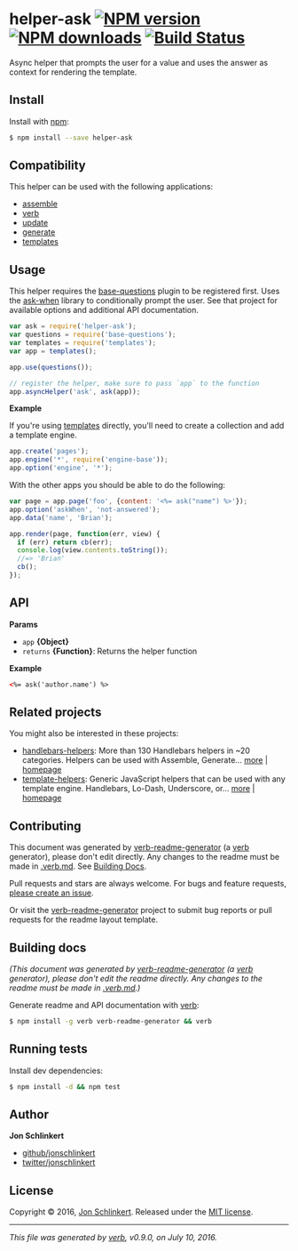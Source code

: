 # helper-ask [![NPM version](https://img.shields.io/npm/v/helper-ask.svg?style=flat)](https://www.npmjs.com/package/helper-ask) [![NPM downloads](https://img.shields.io/npm/dm/helper-ask.svg?style=flat)](https://npmjs.org/package/helper-ask) [![Build Status](https://img.shields.io/travis/helpers/helper-ask.svg?style=flat)](https://travis-ci.org/helpers/helper-ask)

Async helper that prompts the user for a value and uses the answer as context for rendering the template.

## Install

Install with [npm](https://www.npmjs.com/):

```sh
$ npm install --save helper-ask
```

## Compatibility

This helper can be used with the following applications:

* [assemble](https://github.com/assemble/assemble)
* [verb](https://github.com/verbose/verb)
* [update](https://github.com/update/update)
* [generate](https://github.com/generate/generate)
* [templates](https://github.com/jonschlinkert/templates)

## Usage

This helper requires the [base-questions](https://github.com/node-base/base-questions) plugin to be registered first. Uses the [ask-when](https://github.com/jonschlinkert/ask-when) library to conditionally prompt the user. See that project for available options and additional API documentation.

```js
var ask = require('helper-ask');
var questions = require('base-questions');
var templates = require('templates');
var app = templates();

app.use(questions());

// register the helper, make sure to pass `app` to the function
app.asyncHelper('ask', ask(app));
```

**Example**

If you're using [templates](https://github.com/jonschlinkert/templates) directly, you'll need to create a collection and add a template engine.

```js
app.create('pages');
app.engine('*', require('engine-base'));
app.option('engine', '*');
```

With the other apps you should be able to do the following:

```js
var page = app.page('foo', {content: '<%= ask("name") %>'});
app.option('askWhen', 'not-answered');
app.data('name', 'Brian');

app.render(page, function(err, view) {
  if (err) return cb(err);
  console.log(view.contents.toString());
  //=> 'Brian'
  cb();
});
```

## API

**Params**

* `app` **{Object}**
* `returns` **{Function}**: Returns the helper function

**Example**

```html
<%= ask('author.name') %>
```

## Related projects

You might also be interested in these projects:

* [handlebars-helpers](https://www.npmjs.com/package/handlebars-helpers): More than 130 Handlebars helpers in ~20 categories. Helpers can be used with Assemble, Generate… [more](https://github.com/assemble/handlebars-helpers) | [homepage](https://github.com/assemble/handlebars-helpers "More than 130 Handlebars helpers in ~20 categories. Helpers can be used with Assemble, Generate, Verb, Ghost, gulp-handlebars, grunt-handlebars, consolidate, or any node.js/Handlebars project.")
* [template-helpers](https://www.npmjs.com/package/template-helpers): Generic JavaScript helpers that can be used with any template engine. Handlebars, Lo-Dash, Underscore, or… [more](https://github.com/jonschlinkert/template-helpers) | [homepage](https://github.com/jonschlinkert/template-helpers "Generic JavaScript helpers that can be used with any template engine. Handlebars, Lo-Dash, Underscore, or any engine that supports helper functions.")

## Contributing

This document was generated by [verb-readme-generator](https://github.com/verbose/verb-readme-generator) (a [verb](https://github.com/verbose/verb) generator), please don't edit directly. Any changes to the readme must be made in [.verb.md](.verb.md). See [Building Docs](#building-docs).

Pull requests and stars are always welcome. For bugs and feature requests, [please create an issue](../../issues/new).

Or visit the [verb-readme-generator](https://github.com/verbose/verb-readme-generator) project to submit bug reports or pull requests for the readme layout template.

## Building docs

_(This document was generated by [verb-readme-generator](https://github.com/verbose/verb-readme-generator) (a [verb](https://github.com/verbose/verb) generator), please don't edit the readme directly. Any changes to the readme must be made in [.verb.md](.verb.md).)_

Generate readme and API documentation with [verb](https://github.com/verbose/verb):

```sh
$ npm install -g verb verb-readme-generator && verb
```

## Running tests

Install dev dependencies:

```sh
$ npm install -d && npm test
```

## Author

**Jon Schlinkert**

* [github/jonschlinkert](https://github.com/jonschlinkert)
* [twitter/jonschlinkert](http://twitter.com/jonschlinkert)

## License

Copyright © 2016, [Jon Schlinkert](https://github.com/jonschlinkert).
Released under the [MIT license](https://github.com/helpers/helper-ask/blob/master/LICENSE).

***

_This file was generated by [verb](https://github.com/verbose/verb), v0.9.0, on July 10, 2016._
